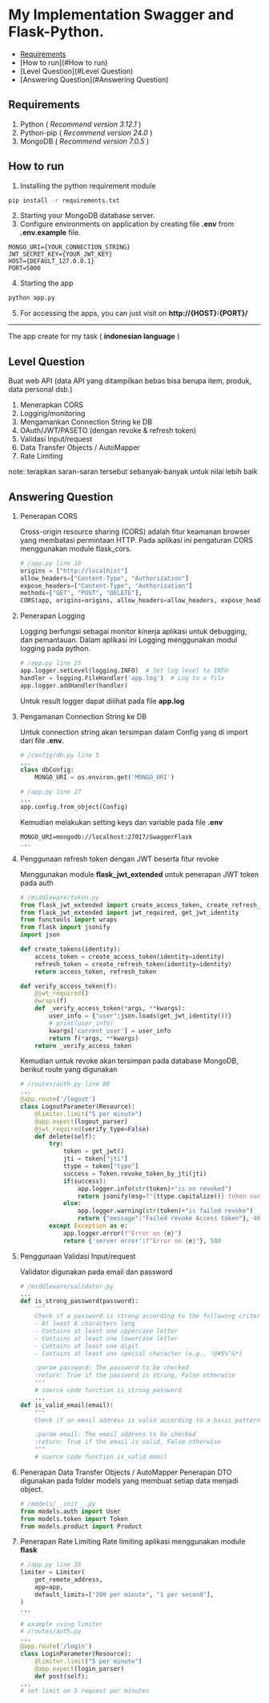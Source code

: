 # My Implementation Swagger and Flask-Python.

- [Requirements](#Requirements)
- [How to run](#How to run)
- [Level Question](#Level Question)
- [Answering Question](#Answering Question)

## Requirements
1. Python ( *Recommend version 3.12.1* )
2. Python-pip ( *Recommend version 24.0* )
3. MongoDB ( *Recommend version 7.0.5* )

## How to run
1. Installing the python requirement module
```bash
pip install -r requirements.txt
``` 
2. Starting your MongoDB database server. 
3. Configure environments on application by creating file **.env** from **.env.example** file.
```.env
MONGO_URI={YOUR_CONNECTION_STRING}
JWT_SECRET_KEY={YOUR_JWT_KEY}
HOST={DEFAULT_127.0.0.1}
PORT=5000
```
4. Starting the app
```bash
python app.py
```
5. For accessing the apps, you can just visit on **http://{HOST}:{PORT}/**
---
The app create for my task ( **indonesian language** )
## Level Question
Buat web API (data API yang ditampilkan bebas bisa berupa item, produk, data personal dsb.)
1. Menerapkan CORS
2. Logging/monitoring
3. Mengamankan Connection String ke DB
4. OAuth/JWT/PASETO (dengan revoke & refresh token)
5. Validasi Input/request
6. Data Transfer Objects / AutoMapper
7. Rate Limiting

note: terapkan saran-saran tersebut sebanyak-banyak untuk nilai lebih baik

## Answering Question
1. Penerapan CORS

    Cross-origin resource sharing (CORS) adalah fitur keamanan browser yang membatasi permintaan HTTP. Pada aplikasi ini pengaturan CORS menggunakan module flask_cors.
    ```python
    # /app.py line 18
    origins = ["http://localhist"]
    allow_headers=["Content-Type", "Authorization"]
    expose_headers=["Content-Type", "Authorization"]
    methods=["GET", "POST", "DELETE"],
    CORS(app, origins=origins, allow_headers=allow_headers, expose_headers=expose_headers, methods=methods)
    ```
2. Penerapan Logging

    Logging berfungsi sebagai monitor kinerja aplikasi  untuk debugging, dan pemantauan. Dalam aplikasi ini Logging menggunakan modul logging pada python. 
    ```python
    # /app.py line 25
    app.logger.setLevel(logging.INFO)  # Set log level to INFO
    handler = logging.FileHandler('app.log')  # Log to a file
    app.logger.addHandler(handler)
    ```
    Untuk result logger dapat dilihat pada file **app.log**

3. Pengamanan Connection String ke DB

    Untuk connection string akan tersimpan dalam Config yang di import dari file **.env**.
    ```python
    # /config/db.py line 5
    ...
    class dbConfig:
        MONGO_URI = os.environ.get('MONGO_URI')

    # /app.py line 27
    ...
    app.config.from_object(Config)
    ```
    Kemudian melakukan setting keys dan variable pada file **.env**
    ```.env
    MONGO_URI=mongodb://localhost:27017/SwaggerFlask
    ...
    ```
4. Penggunaan refresh token dengan JWT beserta fitur revoke

    Menggunakan module **flask_jwt_extended** untuk penerapan JWT token pada auth
    ```python
    # /middleware/token.py
    from flask_jwt_extended import create_access_token, create_refresh_token
    from flask_jwt_extended import jwt_required, get_jwt_identity
    from functools import wraps
    from flask import jsonify
    import json

    def create_tokens(identity):
        access_token = create_access_token(identity=identity)
        refresh_token = create_refresh_token(identity=identity)
        return access_token, refresh_token

    def verify_access_token(f):
        @jwt_required()
        @wraps(f)
        def _verify_access_token(*args, **kwargs):
            user_info = {"user":json.loads(get_jwt_identity())}
            # print(user_info)
            kwargs['current_user'] = user_info
            return f(*args, **kwargs)
        return _verify_access_token
    ```
    Kemudian untuk revoke akan tersimpan pada database MongoDB, berikut route yang digunakan
    ```python
    # /routes/auth.py line 88
    ...
    @app.route('/logout')
    class LogoutParameter(Resource):
        @limiter.limit("5 per minute")
        @app.expect(logout_parser)
        @jwt_required(verify_type=False)
        def delete(self):
            try:
                token = get_jwt()
                jti = token["jti"]
                ttype = token["type"]
                success = Token.revoke_token_by_jti(jti)
                if(success):
                    app.logger.info(str(token)+"is on revoked")
                    return jsonify(msg=f"{ttype.capitalize()} token successfully revoked")
                else: 
                    app.logger.warning(str(token)+"is failed revoke")
                    return {"message":"Failed revoke Access token"}, 400
            except Exception as e:
                app.logger.error(f"Error on {e}")
                return {'server error':f"Error on {e}"}, 500
    ```
5. Penggunaan Validasi Input/request

    Validator digunakan pada email dan password
    ```python
    # /middleware/validator.py
    ...
    def is_strong_password(password):
        """
        Check if a password is strong according to the following criteria:
        - At least 8 characters long
        - Contains at least one uppercase letter
        - Contains at least one lowercase letter
        - Contains at least one digit
        - Contains at least one special character (e.g., !@#$%^&*)

        :param password: The password to be checked
        :return: True if the password is strong, False otherwise
        """
        # source code function is_strong_password 
        ...
    def is_valid_email(email):
        """
        Check if an email address is valid according to a basic pattern.

        :param email: The email address to be checked
        :return: True if the email is valid, False otherwise
        """
        # source code function is_valid_email 
    ```
6. Penerapan Data Transfer Objects / AutoMapper
    Penerapan DTO digunakan pada folder models yang membuat setiap data menjadi object.
    ```python
    # /models/__init__.py
    from models.auth import User
    from models.token import Token
    from models.product import Product
    ```
7. Penerapan Rate Limiting
    Rate limiting aplikasi menggunakan module **flask**
    ```python
    # /app.py line 38
    limiter = Limiter(
        get_remote_address,
        app=app,
        default_limits=["200 per minute", "1 per second"],
    )
    ...

    # example using limiter
    # /routes/auth.py
    ...
    @app.route('/login')
    class LoginParameter(Resource):
        @limiter.limit("5 per minute")
        @app.expect(login_parser)
        def post(self):
    ...
    # set limit on 5 request per minutes
    ```

